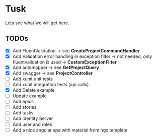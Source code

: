 # Tusk
Lets see what we will get here.


## TODOs

  * [x] Add FluentValidation -> see **CreateProjectCommandHandler**
  * [x] Add Validation error handling in exception filter -> not needed, only fluentvalidation is used -> **CustomExceptionFilter**
  * [x] Add automapper -> see **GetProjectQuery**
  * [x] Add swagger ->  see **ProjectController**
  * [ ] Add xunit unit tests
  * [ ] Add xunit integration tests (api calls)
  * [x] Add Delete example
  * [ ] Update example
  * [ ] Add epics
  * [ ] Add stories
  * [ ] Add tasks
  * [ ] Add Identity Server
  * [ ] Add user and roles
  * [ ] Add a nice angular spa with material from ngx template